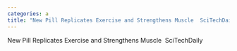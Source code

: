 ```yaml
---
categories: a
title: "New Pill Replicates Exercise and Strengthens Muscle  SciTechDaily"
---
```

New Pill Replicates Exercise and Strengthens Muscle&nbsp;&nbsp;SciTechDaily